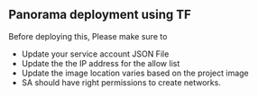 ## Panorama deployment using TF

Before deploying this, Please make sure to

- Update your service account JSON File
- Update the  the IP address for the allow list
- Update the image location varies based on the project image
- SA should have right permissions to create networks.
